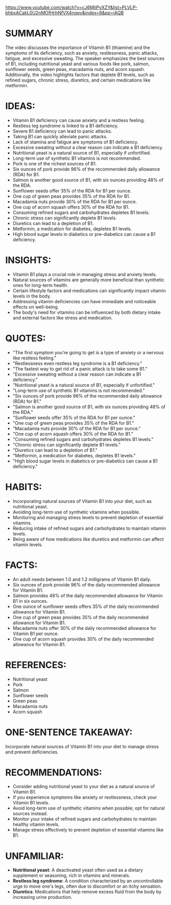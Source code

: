 https://www.youtube.com/watch?v=cJ6MIiPyXZY&list=PLVLP-bhbxACakL0U2nMOfHrhNfVX4nqpy&index=8&pp=iAQB
# SUMMARY
The video discusses the importance of Vitamin B1 (thiamine) and the symptoms of its deficiency, such as anxiety, restlessness, panic attacks, fatigue, and excessive sweating. The speaker emphasizes the best sources of B1, including nutritional yeast and various foods like pork, salmon, sunflower seeds, green peas, macadamia nuts, and acorn squash. Additionally, the video highlights factors that deplete B1 levels, such as refined sugars, chronic stress, diuretics, and certain medications like metformin.

# IDEAS:
- Vitamin B1 deficiency can cause anxiety and a restless feeling.
- Restless leg syndrome is linked to a B1 deficiency.
- Severe B1 deficiency can lead to panic attacks.
- Taking B1 can quickly alleviate panic attacks.
- Lack of stamina and fatigue are symptoms of B1 deficiency.
- Excessive sweating without a clear reason can indicate a B1 deficiency.
- Nutritional yeast is a natural source of B1, especially if unfortified.
- Long-term use of synthetic B1 vitamins is not recommended.
- Pork is one of the richest sources of B1.
- Six ounces of pork provide 96% of the recommended daily allowance (RDA) for B1.
- Salmon is another good source of B1, with six ounces providing 48% of the RDA.
- Sunflower seeds offer 35% of the RDA for B1 per ounce.
- One cup of green peas provides 35% of the RDA for B1.
- Macadamia nuts provide 30% of the RDA for B1 per ounce.
- One cup of acorn squash offers 30% of the RDA for B1.
- Consuming refined sugars and carbohydrates depletes B1 levels.
- Chronic stress can significantly deplete B1 levels.
- Diuretics can lead to a depletion of B1.
- Metformin, a medication for diabetes, depletes B1 levels.
- High blood sugar levels in diabetics or pre-diabetics can cause a B1 deficiency.

# INSIGHTS:
- Vitamin B1 plays a crucial role in managing stress and anxiety levels.
- Natural sources of vitamins are generally more beneficial than synthetic ones for long-term health.
- Certain lifestyle factors and medications can significantly impact vitamin levels in the body.
- Addressing vitamin deficiencies can have immediate and noticeable effects on well-being.
- The body's need for vitamins can be influenced by both dietary intake and external factors like stress and medication.

# QUOTES:
- "The first symptom you're going to get is a type of anxiety or a nervous like restless feeling."
- "Restlessness even restless leg syndrome is a B1 deficiency."
- "The fastest way to get rid of a panic attack is to take some B1."
- "Excessive sweating without a clear reason can indicate a B1 deficiency."
- "Nutritional yeast is a natural source of B1, especially if unfortified."
- "Long-term use of synthetic B1 vitamins is not recommended."
- "Six ounces of pork provide 96% of the recommended daily allowance (RDA) for B1."
- "Salmon is another good source of B1, with six ounces providing 48% of the RDA."
- "Sunflower seeds offer 35% of the RDA for B1 per ounce."
- "One cup of green peas provides 35% of the RDA for B1."
- "Macadamia nuts provide 30% of the RDA for B1 per ounce."
- "One cup of acorn squash offers 30% of the RDA for B1."
- "Consuming refined sugars and carbohydrates depletes B1 levels."
- "Chronic stress can significantly deplete B1 levels."
- "Diuretics can lead to a depletion of B1."
- "Metformin, a medication for diabetes, depletes B1 levels."
- "High blood sugar levels in diabetics or pre-diabetics can cause a B1 deficiency."

# HABITS:
- Incorporating natural sources of Vitamin B1 into your diet, such as nutritional yeast.
- Avoiding long-term use of synthetic vitamins when possible.
- Monitoring and managing stress levels to prevent depletion of essential vitamins.
- Reducing intake of refined sugars and carbohydrates to maintain vitamin levels.
- Being aware of how medications like diuretics and metformin can affect vitamin levels.

# FACTS:
- An adult needs between 1.0 and 1.2 milligrams of Vitamin B1 daily.
- Six ounces of pork provide 96% of the daily recommended allowance for Vitamin B1.
- Salmon provides 48% of the daily recommended allowance for Vitamin B1 in six ounces.
- One ounce of sunflower seeds offers 35% of the daily recommended allowance for Vitamin B1.
- One cup of green peas provides 35% of the daily recommended allowance for Vitamin B1.
- Macadamia nuts offer 30% of the daily recommended allowance for Vitamin B1 per ounce.
- One cup of acorn squash provides 30% of the daily recommended allowance for Vitamin B1.

# REFERENCES:
- Nutritional yeast
- Pork
- Salmon
- Sunflower seeds
- Green peas
- Macadamia nuts
- Acorn squash

# ONE-SENTENCE TAKEAWAY:
Incorporate natural sources of Vitamin B1 into your diet to manage stress and prevent deficiencies.

# RECOMMENDATIONS:
- Consider adding nutritional yeast to your diet as a natural source of Vitamin B1.
- If you experience symptoms like anxiety or restlessness, check your Vitamin B1 levels.
- Avoid long-term use of synthetic vitamins when possible; opt for natural sources instead.
- Monitor your intake of refined sugars and carbohydrates to maintain healthy vitamin levels.
- Manage stress effectively to prevent depletion of essential vitamins like B1.
  
# UNFAMILIAR:
- **Nutritional yeast**: A deactivated yeast often used as a dietary supplement or seasoning, rich in vitamins and minerals.
- **Restless leg syndrome**: A condition characterized by an uncontrollable urge to move one's legs, often due to discomfort or an itchy sensation.
- **Diuretics**: Medications that help remove excess fluid from the body by increasing urine production.

